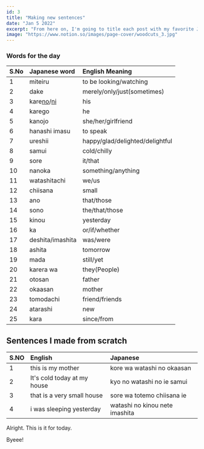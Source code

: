 ```yaml
---
id: 3
title: "Making new sentences"
date: "Jan 5 2022"
excerpt: "From here on, I'm going to title each post with my favorite Japanese word and desc with fav. sentence"
image: "https://www.notion.so/images/page-cover/woodcuts_3.jpg"
---
```


### Words for the day

| S.No | Japanese word           | English Meaning                 |
| :--- | :---------------------- | :------------------------------ |
| 1    | miteiru                 | to be looking/watching          |
| 2    | dake                    | merely/only/just(sometimes)     |
| 3    | kare<u>no</u>/<u>ni</u> | his                             |
| 4    | karego                  | he                              |
| 5    | kanojo                  | she/her/girlfriend              |
| 6    | hanashi imasu           | to speak                        |
| 7    | ureshii                 | happy/glad/delighted/delightful |
| 8    | samui                   | cold/chilly                     |
| 9    | sore                    | it/that                         |
| 10   | nanoka                  | something/anything              |
| 11   | watashitachi            | we/us                           |
| 12   | chiisana                | small                           |
| 13   | ano                     | that/those                      |
| 14   | sono                    | the/that/those                  |
| 15   | kinou                   | yesterday                       |
| 16   | ka                      | or/if/whether                   |
| 17   | deshita/imashita        | was/were                        |
| 18   | ashita                  | tomorrow                        |
| 19   | mada                    | still/yet                       |
| 20   | karera wa               | they(People)                    |
| 21   | otosan                  | father                          |
| 22   | okaasan                 | mother                          |
| 23   | tomodachi               | friend/friends                  |
| 24   | atarashi                | new                             |
| 25   | kara                    | since/from                      |

## Sentences I made from scratch

| S.NO | English                     | Japanese                       |
| :--- | :-------------------------- | :----------------------------- |
| 1    | this is my mother           | kore wa watashi no okaasan     |
| 2    | It's cold today at my house | kyo no watashi no ie samui     |
| 3    | that is a very small house  | sore wa totemo chiisana ie     |
| 4    | i was sleeping yesterday    | watashi no kinou nete imashita |

Alright. This is it for today.

Byeee!

